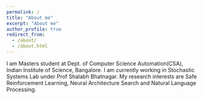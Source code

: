 ```yaml
---
permalink: /
title: "About me"
excerpt: "About me"
author_profile: true
redirect_from: 
  - /about/
  - /about.html
---
```


I am Masters student at Dept. of Computer Science Automation(CSA), Indian Institute of Science, Bangalore. 
I am currently working in Stochastic Systems Lab under Prof Shalabh Bhatnagar. My research interests are Safe Reinforcement Learning, Neural 
Architecture Search and Natural Language Processing.

